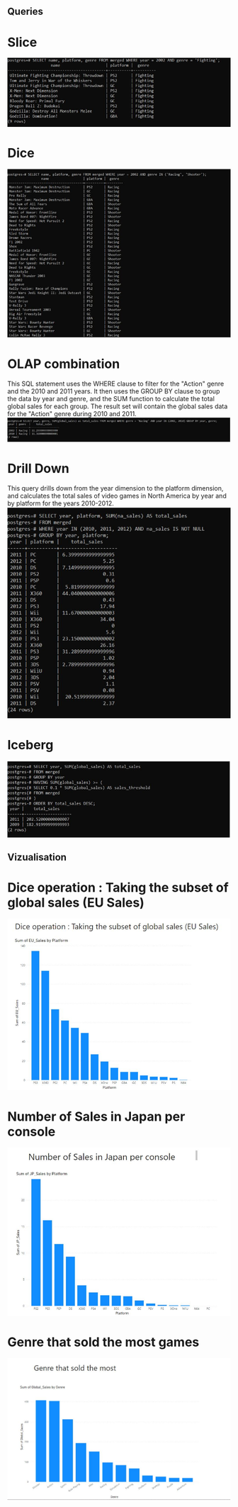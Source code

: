 ## Queries

# Slice
![fact-table](../img/query_3.JPG)
# Dice
![fact-table](../img/query_4.JPG)
# OLAP combination
This SQL statement uses the WHERE clause to filter for the "Action" genre and the 2010 and 2011 years. It then uses the GROUP BY clause to group the data by year and genre, and the SUM function to calculate the total global sales for each group. The result set will contain the global sales data for the "Action" genre during 2010 and 2011.
![fact-table](../img/query_5.JPG)
# Drill Down
This query drills down from the year dimension to the platform dimension, and calculates the total sales of video games in North America by year and by platform for the years 2010-2012.
![fact-table](../img/query_6.png)
# Iceberg
![fact-table](../img/query_7.JPG)

## Vizualisation

# Dice operation : Taking the subset of global sales (EU Sales)

![vizualition](../img/vizualisation_1.JPG)

# Number of Sales in Japan per console

![vizualition](../img/vizualisation_2.JPG)

# Genre that sold the most games

![vizualition](../img/vizualisation_3.JPG)
